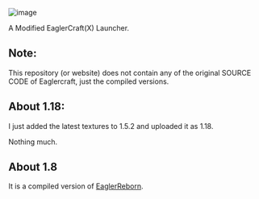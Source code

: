 ![image](https://github.com/v-pun215/eClient-Online/assets/67716965/121a4bd6-1953-45f4-b8e8-9908e4e334c7)

A Modified EaglerCraft(X) Launcher.



## Note:
This repository (or website) does not contain any of the original SOURCE CODE of Eaglercraft, just the compiled versions.

## About 1.18:
I just added the latest textures to 1.5.2 and uploaded it as 1.18. 

Nothing much.

## About 1.8
It is a compiled version of [EaglerReborn](https://github.com/EaglerReborn/EaglerReborn).

